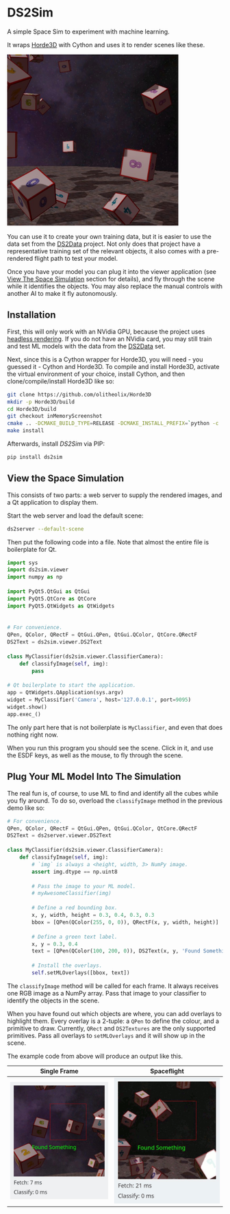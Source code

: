 # DS2Sim

A simple Space Sim to experiment with machine learning.

It wraps [Horde3D](http://www.horde3d.org/) with Cython and uses it to render
scenes like these.

<img src="docs/img/example_scene.jpg" width="400">


You can use it to create your own training data, but it is easier
to use the data set from the [DS2Data](https://github.com/olitheolix/ds2data)
project. Not only does that project have a representative training set of the
relevant objects, it also comes with a pre-rendered flight path to test your
model.

Once you have your model you can plug it into the viewer application (see
[View The Space Simulation](#View-The-Space-Simulation) section for details),
and fly through the scene while it identifies the objects. You may also replace
the manual controls with another AI to make it fly autonomously.


## Installation
First, this will only work with an NVidia GPU, because the project uses
[headless rendering](https://devblogs.nvidia.com/parallelforall/egl-eye-opengl-visualization-without-x-server/).
If you do not have an NVidia card, you may still train and test ML models with
the data from the [DS2Data](https://github.com/olitheolix/ds2data) set.

Next, since this is a Cython wrapper for Horde3D, you will need - you guessed
it - Cython and Horde3D. To compile and install Horde3D, activate the virtual
environment of your choice, install Cython, and then clone/compile/install
Horde3D like so:

```bash
git clone https://github.com/olitheolix/Horde3D
mkdir -p Horde3D/build
cd Horde3D/build
git checkout inMemoryScreenshot
cmake .. -DCMAKE_BUILD_TYPE=RELEASE -DCMAKE_INSTALL_PREFIX=`python -c 'import sys; print(sys.prefix)'`
make install
```

Afterwards, install *DS2Sim* via PIP:
```bash
pip install ds2sim
```

## View the Space Simulation
This consists of two parts: a web server to supply the rendered images, and a
Qt application to display them.

Start the web server and load the default scene:
```bash
ds2server --default-scene
```

Then put the following code into a file. Note that almost the entire file is
boilerplate for Qt.
```python
import sys
import ds2sim.viewer
import numpy as np

import PyQt5.QtGui as QtGui
import PyQt5.QtCore as QtCore
import PyQt5.QtWidgets as QtWidgets


# For convenience.
QPen, QColor, QRectF = QtGui.QPen, QtGui.QColor, QtCore.QRectF
DS2Text = ds2sim.viewer.DS2Text

class MyClassifier(ds2sim.viewer.ClassifierCamera):
    def classifyImage(self, img):
        pass

# Qt boilerplate to start the application.
app = QtWidgets.QApplication(sys.argv)
widget = MyClassifier('Camera', host='127.0.0.1', port=9095)
widget.show()
app.exec_()
```

The only part here that is not boilerplate is `MyClassifier`, and even that
does nothing right now.

When you run this program you should see the scene. Click in it, and use the
ESDF keys, as well as the mouse, to fly through the scene. 


## Plug Your ML Model Into The Simulation
The real fun is, of course, to use ML to find and identify all the cubes while
you fly around. To do so, overload the `classifyImage` method in the previous
demo like so:

```python
# For convenience.
QPen, QColor, QRectF = QtGui.QPen, QtGui.QColor, QtCore.QRectF
DS2Text = ds2server.viewer.DS2Text

class MyClassifier(ds2sim.viewer.ClassifierCamera):
    def classifyImage(self, img):
        # `img` is always a <height, width, 3> NumPy image.
        assert img.dtype == np.uint8

        # Pass the image to your ML model.
        # myAwesomeClassifier(img)

        # Define a red bounding box.
        x, y, width, height = 0.3, 0.4, 0.3, 0.3
        bbox = [QPen(QColor(255, 0, 0)), QRectF(x, y, width, height)]

        # Define a green text label.
        x, y = 0.3, 0.4
        text = [QPen(QColor(100, 200, 0)), DS2Text(x, y, 'Found Something')]

        # Install the overlays.
        self.setMLOverlays([bbox, text])
```

The `classifyImage` method will be called for each frame. It always receives
one RGB image as a NumPy array. Pass that image to your classifier to identify
the objects in the scene.

When you have found out which objects are where, you can add overlays to
highlight them. Every overlay is a 2-tuple: a `QPen` to define the colour, and
a primitive to draw. Currently, `QRect` and `DS2Textures` are the only
supported primitives. Pass all overlays to `setMLOverlays` and it will show up
in the scene.

The example code from above will produce an output like this.

Single Frame | Spaceflight
:-------------------------:|:-------------------------:
<img src="docs/img/viewer_box.jpg" width="400">|<img src="docs/img/animated.gif" width="400">
